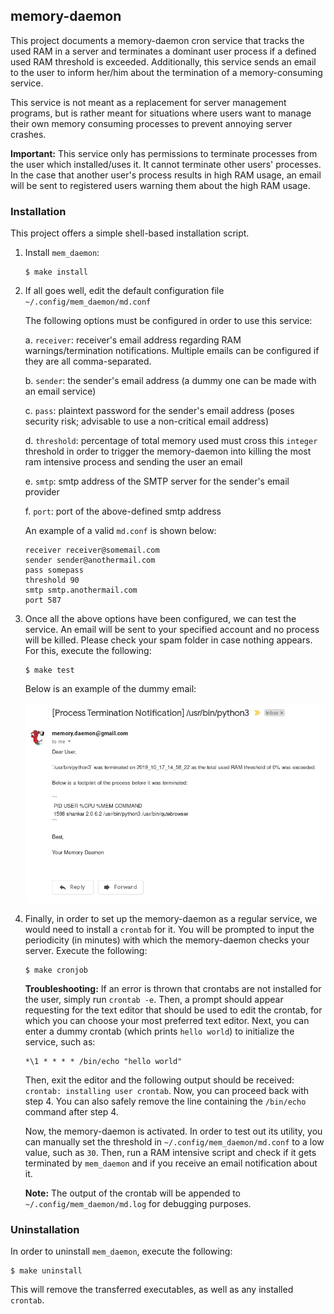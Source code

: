 ## memory-daemon

This project documents a memory-daemon cron service that tracks the used RAM in a server and terminates a dominant user process if a defined used RAM threshold is exceeded. Additionally, this service sends an email to the user to inform her/him about the termination of a memory-consuming service.

This service is not meant as a replacement for server management programs, but is rather meant for situations where users want to manage their own memory consuming processes to prevent annoying server crashes.

**Important:** This service only has permissions to terminate processes from the user which installed/uses it. It cannot terminate other users' processes. In the case that another user's process results in high RAM usage, an email will be sent to registered users warning them about the high RAM usage.

### Installation

This project offers a simple shell-based installation script.

1. Install `mem_daemon`:

    ```
    $ make install
    ```

2. If all goes well, edit the default configuration file `~/.config/mem_daemon/md.conf`

    The following options must be configured in order to use this service:

    a. `receiver`: receiver's email address regarding RAM warnings/termination notifications. Multiple emails can be configured if they are all comma-separated.

    b. `sender`: the sender's email address (a dummy one can be made with an email service)

    c. `pass`: plaintext password for the sender's email address (poses security risk; advisable to use a non-critical email address)

    d. `threshold`: percentage of total memory used must cross this `integer` threshold in order to trigger the memory-daemon into killing the most ram intensive process and sending the user an email

    e. `smtp`: smtp address of the SMTP server for the sender's email provider

    f. `port`: port of the above-defined smtp address

    An example of a valid `md.conf` is shown below:

    ```
    receiver receiver@somemail.com
    sender sender@anothermail.com
    pass somepass
    threshold 90
    smtp smtp.anothermail.com
    port 587
    ```

3. Once all the above options have been configured, we can test the service. An email will be sent to your specified account and no process will be killed. Please check your spam folder in case nothing appears. For this, execute the following:

    ```
    $ make test
    ```

    Below is an example of the dummy email:
    
    <kbd>
    <img src="/img/screenshot.png" width="600">
    </kbd>

4. Finally, in order to set up the memory-daemon as a regular service, we would need to install a `crontab` for it. You will be prompted to input the periodicity (in minutes) with which the memory-daemon checks your server. Execute the following: 

    ```
    $ make cronjob
    ```
    
    **Troubleshooting:** If an error is thrown that crontabs are not installed for the user, simply run `crontab -e`. Then, a prompt should appear requesting for the text editor that should be used to edit the crontab, for which you can choose your most preferred text editor. Next, you can enter a dummy crontab (which prints `hello world`) to initialize the service, such as:
    
    ```
    *\1 * * * * /bin/echo "hello world"
    ```
    
    Then, exit the editor and the following output should be received: `crontab: installing user crontab`. Now, you can proceed back with step 4. You can also safely remove the line containing the `/bin/echo` command after step 4.

    Now, the memory-daemon is activated. In order to test out its utility, you can manually set the threshold in `~/.config/mem_daemon/md.conf` to a low value, such as `30`. Then, run a RAM intensive script and check if it gets terminated by `mem_daemon` and if you receive an email notification about it.

    **Note:** The output of the crontab will be appended to `~/.config/mem_daemon/md.log` for debugging purposes.

### Uninstallation

In order to uninstall `mem_daemon`, execute the following:

```
$ make uninstall
```

This will remove the transferred executables, as well as any installed `crontab`.
